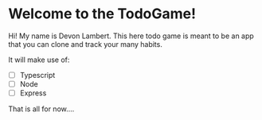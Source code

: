 # Welcome to the TodoGame!

Hi! My name is Devon Lambert. This here todo game is meant to be an app that you can clone and track your many habits.

It will make use of:

- [ ] Typescript
- [ ] Node
- [ ] Express

That is all for now....
